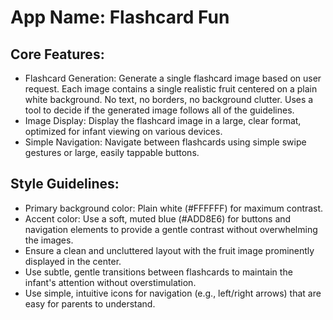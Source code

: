 # **App Name**: Flashcard Fun

## Core Features:

- Flashcard Generation: Generate a single flashcard image based on user request.  Each image contains a single realistic fruit centered on a plain white background. No text, no borders, no background clutter. Uses a tool to decide if the generated image follows all of the guidelines.
- Image Display: Display the flashcard image in a large, clear format, optimized for infant viewing on various devices.
- Simple Navigation: Navigate between flashcards using simple swipe gestures or large, easily tappable buttons.

## Style Guidelines:

- Primary background color: Plain white (#FFFFFF) for maximum contrast.
- Accent color: Use a soft, muted blue (#ADD8E6) for buttons and navigation elements to provide a gentle contrast without overwhelming the images.
- Ensure a clean and uncluttered layout with the fruit image prominently displayed in the center.
- Use subtle, gentle transitions between flashcards to maintain the infant's attention without overstimulation.
- Use simple, intuitive icons for navigation (e.g., left/right arrows) that are easy for parents to understand.